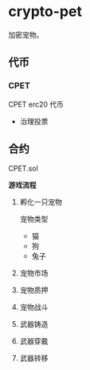 # crypto-pet

加密宠物。

## 代币

### CPET

CPET erc20 代币

- 治理投票

## 合约

CPET.sol





**游戏流程**

1. 孵化一只宠物

   宠物类型

   - 猫
   - 狗
   - 兔子

2. 宠物市场

3. 宠物质押

4. 宠物战斗

5. 武器铸造

6. 武器穿戴

7. 武器转移

